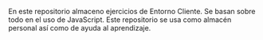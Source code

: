 En este repositorio almaceno ejercicios de Entorno Cliente.
Se basan sobre todo en el uso de JavaScript.
Este repositorio se usa como almacén personal así como de ayuda al aprendizaje.
